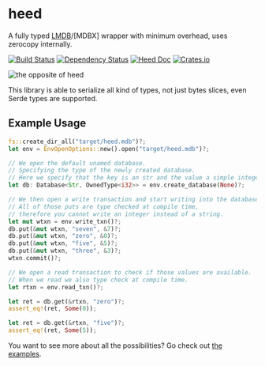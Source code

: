 # heed
A fully typed [LMDB]/[MDBX] wrapper with minimum overhead, uses zerocopy internally.

[![Build Status](https://dev.azure.com/renaultcle/heed/_apis/build/status/Kerollmops.heed?branchName=master)](https://dev.azure.com/renaultcle/heed/_build/latest?definitionId=1&branchName=master)
[![Dependency Status](https://deps.rs/repo/github/Kerollmops/heed/status.svg)](https://deps.rs/repo/github/Kerollmops/heed)
[![Heed Doc](https://docs.rs/heed/badge.svg)](https://docs.rs/heed)
[![Crates.io](https://img.shields.io/crates/v/heed.svg)](https://crates.io/crates/heed)

![the opposite of heed](https://thesaurus.plus/img/antonyms/153/heed.png)

This library is able to serialize all kind of types, not just bytes slices, even Serde types are supported.

## Example Usage

```rust
fs::create_dir_all("target/heed.mdb")?;
let env = EnvOpenOptions::new().open("target/heed.mdb")?;

// We open the default unamed database.
// Specifying the type of the newly created database.
// Here we specify that the key is an str and the value a simple integer.
let db: Database<Str, OwnedType<i32>> = env.create_database(None)?;

// We then open a write transaction and start writing into the database.
// All of those puts are type checked at compile time,
// therefore you cannot write an integer instead of a string.
let mut wtxn = env.write_txn()?;
db.put(&mut wtxn, "seven", &7)?;
db.put(&mut wtxn, "zero", &0)?;
db.put(&mut wtxn, "five", &5)?;
db.put(&mut wtxn, "three", &3)?;
wtxn.commit()?;

// We open a read transaction to check if those values are available.
// When we read we also type check at compile time.
let rtxn = env.read_txn()?;

let ret = db.get(&rtxn, "zero")?;
assert_eq!(ret, Some(0));

let ret = db.get(&rtxn, "five")?;
assert_eq!(ret, Some(5));
```

You want to see more about all the possibilities? Go check out [the examples](heed/examples/).

[LMDB]: https://en.wikipedia.org/wiki/Lightning_Memory-Mapped_Database
